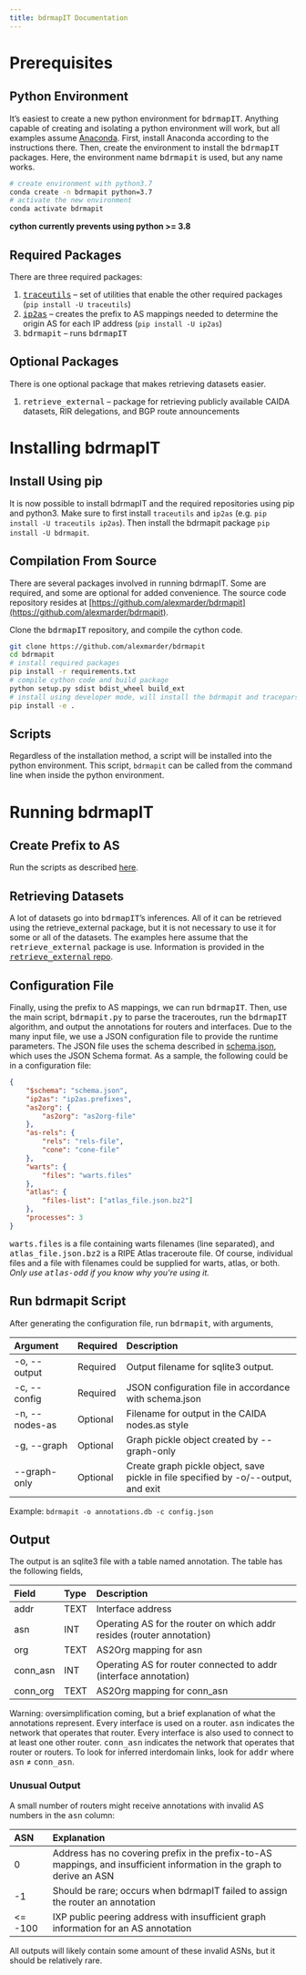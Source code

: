 ```yaml
---
title: bdrmapIT Documentation
---
```


# Prerequisites
## Python Environment
It’s easiest to create a new python environment for <tt>bdrmapIT</tt>. Anything capable of creating and isolating a python environment will work, but all examples assume [Anaconda](https://www.anaconda.com/).
First, install Anaconda according to the instructions there. Then, create the environment to install the <tt>bdrmapIT</tt> packages. Here, the environment name <tt>bdrmapit</tt> is used, but any name works.

```bash
# create environment with python3.7
conda create -n bdrmapit python=3.7
# activate the new environment
conda activate bdrmapit
```

**cython currently prevents using python >= 3.8**

## Required Packages
There are three required packages:
1. [<tt>traceutils</tt>](https://github.com/alexmarder/traceutils) – set of utilities that enable the other required packages (`pip install -U traceutils`)
2. [<tt>ip2as</tt>](https://github.com/alexmarder/ip2as/wiki) – creates the prefix to AS mappings needed to determine the origin AS for each IP address (`pip install -U ip2as`)
3. <tt>bdrmapit</tt> – runs <tt>bdrmapIT</tt>

## Optional Packages
There is one optional package that makes retrieving datasets easier.
1. <tt>retrieve_external</tt> – package for retrieving publicly available CAIDA datasets, RIR delegations, and BGP route announcements

# Installing bdrmapIT
## Install Using pip
It is now possible to install bdrmapIT and the required repositories using pip and python3.
Make sure to first install `traceutils` and `ip2as` (e.g. `pip install -U traceutils ip2as`).
Then install the bdrmapit package `pip install -U bdrmapit`.

## Compilation From Source
There are several packages involved in running bdrmapIT.
Some are required, and some are optional for added convenience.
The source code repository resides at [https://github.com/alexmarder/bdrmapit](https://github.com/alexmarder/bdrmapit).

Clone the <tt>bdrmapIT</tt> repository, and compile the cython code.
```bash
git clone https://github.com/alexmarder/bdrmapit
cd bdrmapit
# install required packages
pip install -r requirements.txt
# compile cython code and build package
python setup.py sdist bdist_wheel build_ext
# install using developer mode, will install the bdrmapit and traceparser scripts
pip install -e .
```

## Scripts
Regardless of the installation method, a script will be installed into the python environment.
This script, `bdrmapit` can be called from the command line when inside the python environment.

# Running bdrmapIT
## Create Prefix to AS
Run the scripts as described [here](https://github.com/alexmarder/ip2as/wiki).

## Retrieving Datasets
A lot of datasets go into <tt>bdrmapIT</tt>’s inferences.
All of it can be retrieved using the retrieve_external package, but it is not necessary to use it for some or all of the datasets.
The examples here assume that the <tt>retrieve_external</tt> package is use.
Information is provided in the [<tt>retrieve_external</tt> repo](https://github.com/alexmarder/retrieve-external/wiki).

## Configuration File
Finally, using the prefix to AS mappings, we can run <tt>bdrmapIT</tt>.
Then, use the main script, <tt>bdrmapit.py</tt> to parse the traceroutes, run the <tt>bdrmapIT</tt> algorithm, and output the annotations for routers and interfaces.
Due to the many input file, we use a JSON configuration file to provide the runtime parameters.
The JSON file uses the schema described in [schema.json](https://github.com/alexmarder/bdrmapit/blob/master/schema.json), which uses the JSON Schema format.
As a sample, the following could be in a configuration file:
```json
{
    "$schema": "schema.json",
    "ip2as": "ip2as.prefixes",
    "as2org": {
        "as2org": "as2org-file"
    },
    "as-rels": {
        "rels": "rels-file",
        "cone": "cone-file"
    },
    "warts": {
        "files": "warts.files"
    },
    "atlas": {
        "files-list": ["atlas_file.json.bz2"]
    },
    "processes": 3
}
```
<tt>warts.files</tt> is a file containing warts filenames (line separated), and <tt>atlas_file.json.bz2</tt> is a RIPE Atlas traceroute file. Of course, individual files and a file with filenames could be supplied for warts, atlas, or both.
*Only use <tt>atlas-odd</tt> if you know why you're using it.*

## Run bdrmapit Script
After generating the configuration file, run <tt>bdrmapit</tt>, with arguments,

Argument | Required | Description
:--- | :--- | :---
-o, --output | Required | Output filename for sqlite3 output.
-c, --config | Required | JSON configuration file in accordance with schema.json
-n, --nodes-as | Optional | Filename for output in the CAIDA nodes.as style
-g, --graph | Optional | Graph pickle object created by --graph-only
--graph-only | Optional | Create graph pickle object, save pickle in file specified by -o/--output, and exit

Example: `bdrmapit -o annotations.db -c config.json`

## Output
The output is an sqlite3 file with a table named annotation.
The table has the following fields,

Field | Type | Description
:--- | :--- | :---
addr | TEXT | Interface address
asn | INT | Operating AS for the router on which addr resides (router annotation)
org | TEXT | AS2Org mapping for asn
conn_asn | INT | Operating AS for router connected to addr (interface annotation)
conn_org | TEXT | AS2Org mapping for conn_asn

Warning: oversimplification coming, but a brief explanation of what the annotations represent.
Every interface is used on a router.
<tt>asn</tt> indicates the network that operates that router.
Every interface is also used to connect to at least one other router.
<tt>conn_asn</tt> indicates the network that operates that router or routers.
To look for inferred interdomain links, look for <tt>addr</tt> where <tt>asn</tt> &ne; <tt>conn_asn</tt>.

### Unusual Output
A small number of routers might receive annotations with invalid AS numbers in the <tt>asn</tt> column:

ASN | Explanation
:--- | :---
0 | Address has no covering prefix in the prefix-to-AS mappings, and insufficient information in the graph to derive an ASN
-1 | Should be rare; occurs when bdrmapIT failed to assign the router an annotation
<= -100 | IXP public peering address with insufficient graph information for an AS annotation

All outputs will likely contain some amount of these invalid ASNs, but it should be relatively rare.